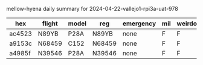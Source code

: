 mellow-hyena daily summary for 2024-04-22-vallejo1-rpi3a-uat-978

|hex|flight|model|reg|emergency|mil|weirdo|
|--|--|--|--|--|--|--|
|ac4523|N89YB|P28A|N89YB|none|F|F|
|a9153c|N68459|C152|N68459|none|F|F|
|a4985f|N39546|P28A|N39546|none|F|F|
